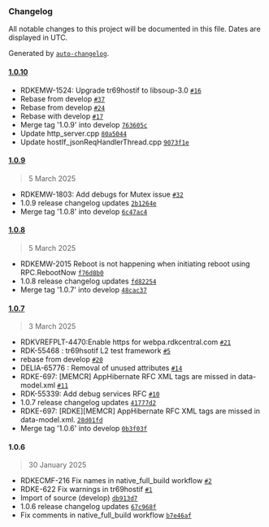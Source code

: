 ### Changelog

All notable changes to this project will be documented in this file. Dates are displayed in UTC.

Generated by [`auto-changelog`](https://github.com/CookPete/auto-changelog).

#### [1.0.10](https://github.com-venkat0557/rdkcentral/tr69hostif/compare/1.0.9...1.0.10)

- RDKEMW-1524: Upgrade tr69hostif to libsoup-3.0 [`#16`](https://github.com-venkat0557/rdkcentral/tr69hostif/pull/16)
- Rebase from develop [`#37`](https://github.com-venkat0557/rdkcentral/tr69hostif/pull/37)
- Rebase from develop [`#24`](https://github.com-venkat0557/rdkcentral/tr69hostif/pull/24)
- Rebase with develop [`#17`](https://github.com-venkat0557/rdkcentral/tr69hostif/pull/17)
- Merge tag '1.0.9' into develop [`763605c`](https://github.com-venkat0557/rdkcentral/tr69hostif/commit/763605c3a2489875062e530327aa801e20ea81ab)
- Update http_server.cpp [`80a5044`](https://github.com-venkat0557/rdkcentral/tr69hostif/commit/80a5044813baeea57db9b9d505ac9522226d575d)
- Update hostIf_jsonReqHandlerThread.cpp [`9073f1e`](https://github.com-venkat0557/rdkcentral/tr69hostif/commit/9073f1e32b3b406fc8f28c3ffd347863780b8789)

#### [1.0.9](https://github.com-venkat0557/rdkcentral/tr69hostif/compare/1.0.8...1.0.9)

> 5 March 2025

- RDKEMW-1803: Add debugs for Mutex issue [`#32`](https://github.com-venkat0557/rdkcentral/tr69hostif/pull/32)
- 1.0.9 release changelog updates [`2b1264e`](https://github.com-venkat0557/rdkcentral/tr69hostif/commit/2b1264ea3141e3a43165a6371fa363bfc6330696)
- Merge tag '1.0.8' into develop [`6c47ac4`](https://github.com-venkat0557/rdkcentral/tr69hostif/commit/6c47ac49bc702139b011cd44eb8e0c68d8a7ea2b)

#### [1.0.8](https://github.com-venkat0557/rdkcentral/tr69hostif/compare/1.0.7...1.0.8)

> 5 March 2025

- RDKEMW-2015 Reboot is not happening when initiating reboot using RPC.RebootNow [`f76d8b0`](https://github.com-venkat0557/rdkcentral/tr69hostif/commit/f76d8b0dd44f37faa9f4f097e3c8d179948d9ccd)
- 1.0.8 release changelog updates [`fd82254`](https://github.com-venkat0557/rdkcentral/tr69hostif/commit/fd82254dbb56648e41ee1cf39dc3724ba6416159)
- Merge tag '1.0.7' into develop [`48cac37`](https://github.com-venkat0557/rdkcentral/tr69hostif/commit/48cac376d46d1796963e5b6e563b719b7ffa95f0)

#### [1.0.7](https://github.com-venkat0557/rdkcentral/tr69hostif/compare/1.0.6...1.0.7)

> 3 March 2025

- RDKVREFPLT-4470:Enable https for webpa.rdkcentral.com [`#21`](https://github.com-venkat0557/rdkcentral/tr69hostif/pull/21)
- RDK-55468 : tr69hsotif L2 test framework [`#5`](https://github.com-venkat0557/rdkcentral/tr69hostif/pull/5)
- rebase from develop [`#20`](https://github.com-venkat0557/rdkcentral/tr69hostif/pull/20)
- DELIA-65776 : Removal of unused attributes [`#14`](https://github.com-venkat0557/rdkcentral/tr69hostif/pull/14)
- RDKE-697: [MEMCR] AppHibernate RFC XML tags are missed in data-model.xml [`#11`](https://github.com-venkat0557/rdkcentral/tr69hostif/pull/11)
- RDK-55339: Add debug services RFC [`#10`](https://github.com-venkat0557/rdkcentral/tr69hostif/pull/10)
- 1.0.7 release changelog updates [`41777d2`](https://github.com-venkat0557/rdkcentral/tr69hostif/commit/41777d2466b09db9a975a5c7ccf25ab1496d651c)
- RDKE-697: [RDKE][MEMCR] AppHibernate RFC XML tags are missed in data-model.xml. [`28d01fd`](https://github.com-venkat0557/rdkcentral/tr69hostif/commit/28d01fd31d0dd2493126936521567190ea83b077)
- Merge tag '1.0.6' into develop [`0b3f03f`](https://github.com-venkat0557/rdkcentral/tr69hostif/commit/0b3f03f65014dea97c4d64c71fd184f974cbf642)

#### 1.0.6

> 30 January 2025

- RDKECMF-216 Fix names in native_full_build workflow [`#2`](https://github.com-venkat0557/rdkcentral/tr69hostif/pull/2)
- RDKE-622 Fix warnings in tr69hostif [`#1`](https://github.com-venkat0557/rdkcentral/tr69hostif/pull/1)
- Import of source (develop) [`db913d7`](https://github.com-venkat0557/rdkcentral/tr69hostif/commit/db913d7e78c379f68c2743350abf00b185314946)
- 1.0.6  release changelog updates [`67c968f`](https://github.com-venkat0557/rdkcentral/tr69hostif/commit/67c968f937dc7680bfd7f48196a6e0438d7faba6)
- Fix comments in native_full_build workflow [`b7e46af`](https://github.com-venkat0557/rdkcentral/tr69hostif/commit/b7e46af54c78bba2dd9fecfd8fb75766756aedd8)
